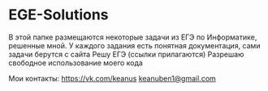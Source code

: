# EGE-Solutions
В этой папке размещаются некоторые задачи из ЕГЭ по Информатике, решенные мной.
У каждого задания есть понятная документация, сами задачи берутся с сайта Решу ЕГЭ (ссылки прилагаются)
Разрешаю свободное использование моего кода

Мои контакты:
https://vk.com/keanus
keanuben1@gmail.com
